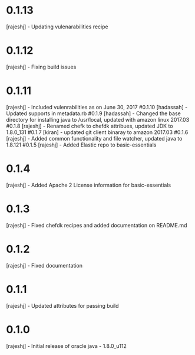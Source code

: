 # 0.1.13
[rajeshj]   - Updating vulenarabilities recipe       
# 0.1.12
[rajeshj]   - Fixing build issues
# 0.1.11
[rajeshj]   - Included vulenrabilities as on June 30, 2017
#0.1.10
[hadassah]  - Updated supports in metadata.rb
#0.1.9
[hadassah]  - Changed the base directory for installing java to /usr/local, updated with amazon linux 2017.03
#0.1.8
[rajeshj]   - Renamed chefk to chefdk attribues, updated JDK to 1.8.0_131
#0.1.7
[kiran]     - updated git client binaray to amazon 2017.03
#0.1.6
[rajeshj]   - Added common functionality and file watcher, updated java to 1.8.121
#0.1.5
[rajeshj]   - Added Elastic repo to basic-essentials
# 0.1.4
[rajeshj]   - Added Apache 2 License information for basic-essentials
# 0.1.3
[rajeshj]   - Fixed chefdk recipes and added documentation on README.md
# 0.1.2
[rajeshj]   - Fixed documentation
# 0.1.1
[rajeshj]   - Updated attributes for passing build
# 0.1.0
[rajeshj]   - Initial release of oracle java - 1.8.0_u112
